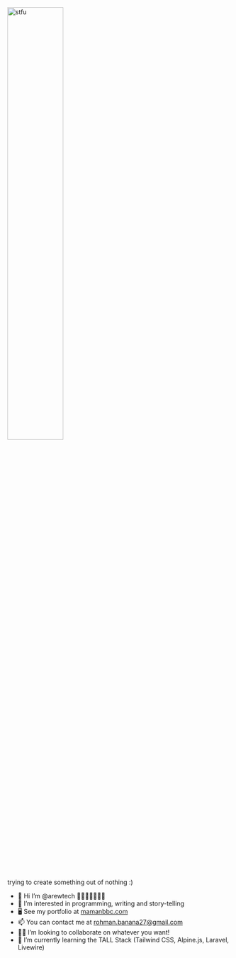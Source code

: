 <img src="https://media.giphy.com/media/1zJF8P0WcSz6RQ7OD3/giphy.gif" alt="stfu" width="50%"/>

trying to create something out of nothing :)

* 👋  Hi I’m @arewtech 👨🏻‍💻🦖🧑🏻‍🦱
* 👀  I’m interested in programming, writing and story-telling
* 🖥️  See my portfolio at [mamanbbc.com](https://mamanbbc.vercel.app/)
* 📫  You can contact me at [rohman.banana27@gmail.com](mailto:rohman.banana27@gmail.com)
* 🫶🏻  I’m looking to collaborate on whatever you want!
* 🌱  I’m currently learning the TALL Stack (Tailwind CSS, Alpine.js, Laravel, Livewire)


